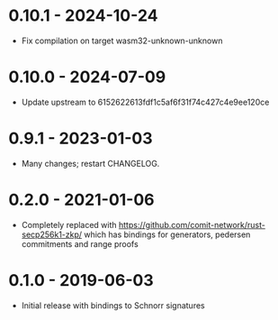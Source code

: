 # 0.10.1 - 2024-10-24

- Fix compilation on target wasm32-unknown-unknown

# 0.10.0 - 2024-07-09

- Update upstream to 6152622613fdf1c5af6f31f74c427c4e9ee120ce

# 0.9.1 - 2023-01-03

- Many changes; restart CHANGELOG.

# 0.2.0 - 2021-01-06

- Completely replaced with https://github.com/comit-network/rust-secp256k1-zkp/ which has
  bindings for generators, pedersen commitments and range proofs

# 0.1.0 - 2019-06-03

- Initial release with bindings to Schnorr signatures

